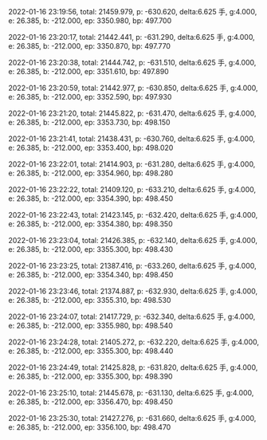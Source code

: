 2022-01-16 23:19:56, total: 21459.979, p: -630.620, delta:6.625 手, g:4.000, e: 26.385, b: -212.000, ep: 3350.980, bp: 497.700

2022-01-16 23:20:17, total: 21442.441, p: -631.290, delta:6.625 手, g:4.000, e: 26.385, b: -212.000, ep: 3350.870, bp: 497.770

2022-01-16 23:20:38, total: 21444.742, p: -631.510, delta:6.625 手, g:4.000, e: 26.385, b: -212.000, ep: 3351.610, bp: 497.890

2022-01-16 23:20:59, total: 21442.977, p: -630.850, delta:6.625 手, g:4.000, e: 26.385, b: -212.000, ep: 3352.590, bp: 497.930

2022-01-16 23:21:20, total: 21445.822, p: -631.470, delta:6.625 手, g:4.000, e: 26.385, b: -212.000, ep: 3353.730, bp: 498.150

2022-01-16 23:21:41, total: 21438.431, p: -630.760, delta:6.625 手, g:4.000, e: 26.385, b: -212.000, ep: 3353.400, bp: 498.020

2022-01-16 23:22:01, total: 21414.903, p: -631.280, delta:6.625 手, g:4.000, e: 26.385, b: -212.000, ep: 3354.960, bp: 498.280

2022-01-16 23:22:22, total: 21409.120, p: -633.210, delta:6.625 手, g:4.000, e: 26.385, b: -212.000, ep: 3354.390, bp: 498.450

2022-01-16 23:22:43, total: 21423.145, p: -632.420, delta:6.625 手, g:4.000, e: 26.385, b: -212.000, ep: 3354.380, bp: 498.350

2022-01-16 23:23:04, total: 21426.385, p: -632.140, delta:6.625 手, g:4.000, e: 26.385, b: -212.000, ep: 3355.300, bp: 498.430

2022-01-16 23:23:25, total: 21387.416, p: -633.260, delta:6.625 手, g:4.000, e: 26.385, b: -212.000, ep: 3354.340, bp: 498.450

2022-01-16 23:23:46, total: 21374.887, p: -632.930, delta:6.625 手, g:4.000, e: 26.385, b: -212.000, ep: 3355.310, bp: 498.530

2022-01-16 23:24:07, total: 21417.729, p: -632.340, delta:6.625 手, g:4.000, e: 26.385, b: -212.000, ep: 3355.980, bp: 498.540

2022-01-16 23:24:28, total: 21405.272, p: -632.220, delta:6.625 手, g:4.000, e: 26.385, b: -212.000, ep: 3355.300, bp: 498.440

2022-01-16 23:24:49, total: 21425.828, p: -631.820, delta:6.625 手, g:4.000, e: 26.385, b: -212.000, ep: 3355.300, bp: 498.390

2022-01-16 23:25:10, total: 21445.678, p: -631.130, delta:6.625 手, g:4.000, e: 26.385, b: -212.000, ep: 3356.470, bp: 498.450

2022-01-16 23:25:30, total: 21427.276, p: -631.660, delta:6.625 手, g:4.000, e: 26.385, b: -212.000, ep: 3356.100, bp: 498.470